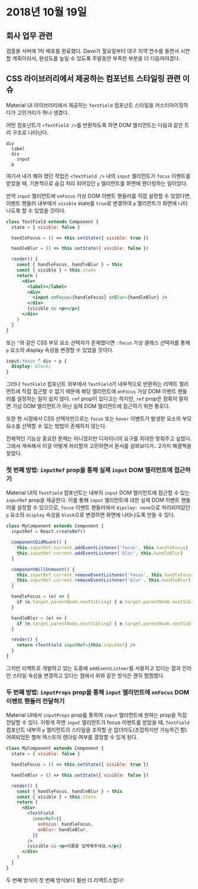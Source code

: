 # 2018년 10월 19일

## 회사 업무 관련

검증용 서버에 1차 배포를 완료했다. Dave가 월요일부터 대구 지역 연수를 돌면서 시연할 계획이라서, 완성도를 높일 수 있도록 주말동안 부족한 부분을 더 다듬어야겠다.

## CSS 라이브러리에서 제공하는 컴포넌트 스타일링 관련 이슈

Material UI 라이브러리에서 제공하는 `TextField` 컴포넌트 스타일을 커스터마이징하다가 고민거리가 하나 생겼다.

어떤 컴포넌트가 `<TextField />`를 반환하도록 하면 DOM 엘리먼트는 다음과 같은 트리 구조로 나타난다.

```
div
  label
  div
    input
  p
```

여기서 내가 해야 했던 작업은 `<TextField />` 내의 `input` 엘리먼트가 `focus` 이벤트를 받았을 때, 기본적으로 숨김 처리 되어있던 `p` 엘리먼트를 화면에 렌더링하는 일이었다.

만약 `input` 엘리먼트에 `onFocus` 가상 DOM 이벤트 핸들러를 직접 설정할 수 있었다면, 이벤트 핸들러 내부에서 `visible` state를 `true`로 변경하여 `p` 엘리먼트가 화면에 나타나도록 할 수 있었을 것이다.

```jsx
class TextField extends Component {
  state = { visible: false }

  handleFocus = () => this.setState({ visible: true })

  handleBlur = () => this.setState({ visible: false })

  render() {
    const { handleFocus, handleBlur } = this
    const { visible } = this.state
    return (
      <div>
        <label></label>
        <div>
          <input onFocus={handleFocus} onBlur={handleBlur} />
        </div>
        {visible && <p></p>}
      </div>
    )
  }
}
```

또는 `^`와 같은 CSS 부모 요소 선택자가 존재했다면 `:focus` 가상 클래스 선택자를 통해 `p` 요소의 display 속성을 변경할 수 있었을 것이다.

```css
input:focus ^ div + p {
  display: block;
}
```

그러나 `TextField` 컴포넌트 외부에서 `TextField`가 내부적으로 반환하는 리액트 엘리먼트에 직접 접근할 수 없기 때문에 해당 엘리먼트에 `onFocus` 가상 DOM 이벤트 핸들러를 설정하는 일이 쉽지 않다. `ref` prop이 있다고는 하지만, `ref` prop은 정확히 말하면 가상 DOM 엘리먼트가 아닌 실제 DOM 엘리먼트에 접근하기 위한 통로다.

또한 현 시점에서 CSS 선택자만으로는 `focus` 또는 `hover` 이벤트가 발생한 요소의 부모 요소를 선택할 수 있는 방법이 존재하지 않는다.

전체적인 기능상 중요한 문제는 아니었지만 디자이너의 요구를 최대한 맞춰주고 싶었다. 그래서 계속해서 이걸 어떻게 처리할까 고민하면서 문서를 살펴보다가.. 2가지 해결책을 찾았다.

### 첫 번째 방법: `inputRef` prop을 통해 실제 `input` DOM 엘리먼트에 접근하기

Material UI의 `TextField` 컴포넌트는 내부의 `input` DOM 엘리먼트에 접근할 수 있는 `inputRef` prop을 제공한다. 이를 통해 `input` 엘리먼트에 대한 실제 DOM 이벤트 핸들러를 설정할 수 있으므로, `focus` 이벤트 핸들러에서 `dipslay: none`으로 처리되어있던 `p` 요소의 `display` 속성을 `block`으로 변경하면 화면에 나타나도록 만들 수 있다.

```jsx
class MyComponent extends Component {
  inputRef = React.createRef()

  componentDidMount() {
    this.inputRef.current.addEventListener('focus', this.handleFocus)
    this.inputRef.current.addEventListener('blur', this.handleBlur)
  }

  componentWillUnmount() {
    this.inputRef.current.removeEventListener('focus', this.handleFocus)
    this.inputRef.current.removeEventListener('blur', this.handleBlur)
  }

  handleFocus = (e) => {
    if (e.target.parentNode.nextSibling) { e.target.parentNode.nextSibling.style.display = 'block' }
  }

  handleBlur = (e) => {
    if (e.target.parentNode.nextSibling) { e.target.parentNode.nextSibling.style.display = 'none' }
  }

  render() {
    return <TextField inputRef={this.inputRef} />
  }
}
```

그치만 리액트로 개발하고 있는 도중에 `addEventListner`를 사용하고 있다는 점과 인라인 스타일 속성을 변경하고 있다는 점에서 위와 같은 방식은 괜히 찜찜했다.

### 두 번째 방법: `inputProps` prop을 통해 `input` 엘리먼트에 `onFocus` DOM 이벤트 핸들러 전달하기

Material UI에서 `inputProps` prop를 통하여 `input` 엘리먼트에 원하는 prop을 직접 전달할 수 있다. 이렇게 하면 `input` 엘리먼트가 focus 이벤트를 받았을 때, `TextField` 컴포넌트 내부의 `p` 엘리먼트의 스타일을 조작할 순 없더라도(조잡하지만 가능하긴 함) 어찌되었든 헬퍼 텍스트의 렌더링 여부를 결정할 수 있게 된다.

```jsx
class MyComponent extends Component {
  state = { visible: false }

  handleFocus = () => this.setState({ visible: true })

  handleBlur = () => this.setState({ visible: false })

  render() {
    const { handleFocus, handleBlur } = this
    const { visible } = this.state
    return (
      <div>
        <TextField
          innerRef={{
            onFocus: handleFocus,
            onBlur: handleBlur,
          }}
        />
        {visible && <p>이름을 입력해주세요.</p>}
      </div>
    )
  }
}
```

두 번째 방식이 첫 번째 방식보다 훨씬 더 리액트스럽다!